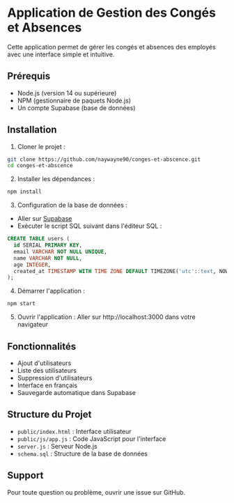 # Application de Gestion des Congés et Absences

Cette application permet de gérer les congés et absences des employés avec une interface simple et intuitive.

## Prérequis

- Node.js (version 14 ou supérieure)
- NPM (gestionnaire de paquets Node.js)
- Un compte Supabase (base de données)

## Installation

1. Cloner le projet :
```bash
git clone https://github.com/naywayne90/conges-et-abscence.git
cd conges-et-abscence
```

2. Installer les dépendances :
```bash
npm install
```

3. Configuration de la base de données :
- Aller sur [Supabase](https://app.supabase.co)
- Exécuter le script SQL suivant dans l'éditeur SQL :
```sql
CREATE TABLE users (
  id SERIAL PRIMARY KEY,
  email VARCHAR NOT NULL UNIQUE,
  name VARCHAR NOT NULL,
  age INTEGER,
  created_at TIMESTAMP WITH TIME ZONE DEFAULT TIMEZONE('utc'::text, NOW()) NOT NULL
);
```

4. Démarrer l'application :
```bash
npm start
```

5. Ouvrir l'application :
Aller sur http://localhost:3000 dans votre navigateur

## Fonctionnalités

- Ajout d'utilisateurs
- Liste des utilisateurs
- Suppression d'utilisateurs
- Interface en français
- Sauvegarde automatique dans Supabase

## Structure du Projet

- `public/index.html` : Interface utilisateur
- `public/js/app.js` : Code JavaScript pour l'interface
- `server.js` : Serveur Node.js
- `schema.sql` : Structure de la base de données

## Support

Pour toute question ou problème, ouvrir une issue sur GitHub.